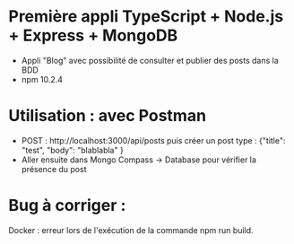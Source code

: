 # Première appli TypeScript + Node.js + Express + MongoDB
- Appli "Blog" avec possibilité de consulter et publier des posts dans la BDD
- npm 10.2.4

# Utilisation : avec Postman
- POST : http://localhost:3000/api/posts puis créer un post type : {"title": "test", "body": "blablabla" }
- Aller ensuite dans Mongo Compass -> Database pour vérifier la présence du post

# Bug à corriger : 
Docker  : erreur lors de l'exécution de la commande npm run build.